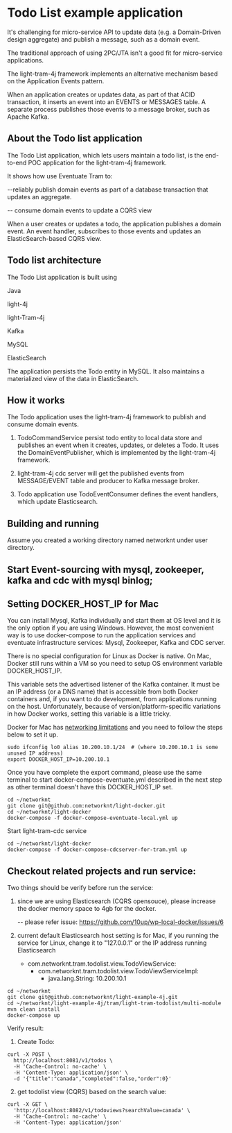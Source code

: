 # Todo List example application

It's challenging for micro-service API to update data (e.g. a Domain-Driven design aggregate) and
publish a message, such as a domain event.

The traditional approach of using 2PC/JTA isn't a good fit for micro-service applications.

The light-tram-4j framework implements an alternative mechanism based on the Application Events
pattern.

When an application creates or updates data, as part of that ACID transaction, it inserts an event
into an EVENTS or MESSAGES table. A separate process publishes those events to a message broker, such
as Apache Kafka.



## About the Todo list application

The Todo List application, which lets users maintain a todo list, is the end-to-end POC application
for the light-tram-4j framework.

It shows how use Eventuate Tram to:

  --reliably publish domain events as part of a database transaction that updates an aggregate.

  -- consume domain events to update a CQRS view

When a user creates or updates a todo, the application publishes a domain event. An event handler,
subscribes to those events and updates an ElasticSearch-based CQRS view.

## Todo list architecture


The Todo List application is built using

Java

light-4j

light-Tram-4j

Kafka

MySQL

ElasticSearch


The application persists the Todo entity in MySQL. It also maintains a materialized view of the data in
ElasticSearch.


## How it works


The Todo application uses the light-tram-4j framework to publish and consume domain events.

1. TodoCommandService persist todo entity to local data store and publishes an event when it creates, updates, or deletes a Todo. It uses the DomainEventPublisher, which is implemented by the light-tram-4j framework.

2. light-tram-4j cdc server will get the published events from MESSAGE/EVENT table and producer to Kafka message broker.

3. Todo application use TodoEventConsumer defines the event handlers, which update Elasticsearch.




## Building and running


Assume you created a working directory named networknt under user directory.


## Start Event-sourcing with mysql, zookeeper, kafka and cdc with mysql binlog;



## Setting DOCKER_HOST_IP for Mac

You can install Mysql, Kafka individually and start them at OS level and it is
the only option if you are using Windows. However, the most convenient way is to
use docker-compose to run the application services and eventuate infrastructure
services: Mysql, Zookeeper, Kafka and CDC server.

There is no special configuration for Linux as Docker is native. On Mac, Docker
still runs within a VM so you need to setup OS environment variable DOCKER_HOST_IP.

This variable sets the advertised listener of the Kafka container. It must be an
IP address (or a DNS name) that is accessible from both Docker containers and, if
you want to do development, from applications running on the host. Unfortunately,
because of version/platform-specific variations in how Docker works, setting this
variable is a little tricky.

Docker for Mac has [networking limitations](https://docs.docker.com/docker-for-mac/networking/)
and you need to follow the steps below to set it up.

```
sudo ifconfig lo0 alias 10.200.10.1/24  # (where 10.200.10.1 is some unused IP address)
export DOCKER_HOST_IP=10.200.10.1
```

Once you have complete the export command, please use the same terminal to start
docker-compose-eventuate.yml described in the next step as other terminal doesn't
have this DOCKER_HOST_IP set.



```
cd ~/networknt
git clone git@github.com:networknt/light-docker.git
cd ~/networknt/light-docker
docker-compose -f docker-compose-eventuate-local.yml up

```


Start light-tram-cdc service

```
cd ~/networknt/light-docker
docker-compose -f docker-compose-cdcserver-for-tram.yml up

```


## Checkout related projects and run service:

Two things should be verify before run the service:

1. since we are using Elasticsearch (CQRS opensouce), please increase the docker memory space to 4gb  for the docker.

    -- please refer issue: https://github.com/10up/wp-local-docker/issues/6

2. current default Elasticsearch host setting is for Mac, if you running the service for Linux, change it to "127.0.0.1" or the IP address running Elasticsearch

   - com.networknt.tram.todolist.view.TodoViewService:
     - com.networknt.tram.todolist.view.TodoViewServiceImpl:
       - java.lang.String: 10.200.10.1


```
cd ~/networknt
git clone git@github.com:networknt/light-example-4j.git
cd ~/networknt/light-example-4j/tram/light-tram-todolist/multi-module
mvn clean install
docker-compose up
```


Verify result:

1. Create Todo:

```
curl -X POST \
  http://localhost:8081/v1/todos \
  -H 'Cache-Control: no-cache' \
  -H 'Content-Type: application/json' \
  -d '{"title":"canada","completed":false,"order":0}'

```

2. get todolist view (CQRS) based on the search value:

```
curl -X GET \
  'http://localhost:8082/v1/todoviews?searchValue=canada' \
  -H 'Cache-Control: no-cache' \
  -H 'Content-Type: application/json'
```
